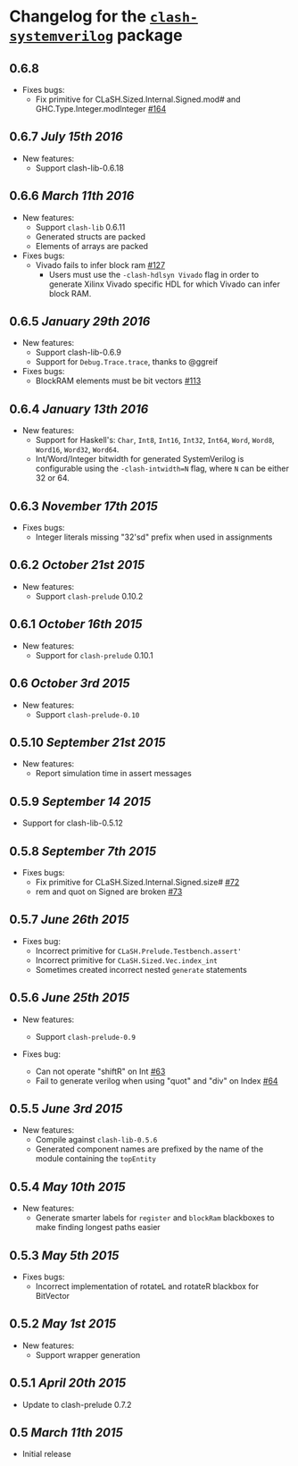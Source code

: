 # Changelog for the [`clash-systemverilog`](http://hackage.haskell.org/package/clash-systemverilog) package

## 0.6.8
* Fixes bugs:
  * Fix primitive for CLaSH.Sized.Internal.Signed.mod# and GHC.Type.Integer.modInteger [#164](https://github.com/clash-lang/clash-compiler/issues/164)

## 0.6.7 *July 15th 2016*
* New features:
  * Support clash-lib-0.6.18

## 0.6.6 *March 11th 2016*
* New features:
  * Support `clash-lib` 0.6.11
  * Generated structs are packed
  * Elements of arrays are packed
* Fixes bugs:
  * Vivado fails to infer block ram [#127](https://github.com/clash-lang/clash-compiler/issues/127)
    * Users must use the `-clash-hdlsyn Vivado` flag in order to generate Xilinx Vivado specific HDL for which Vivado can infer block RAM.

## 0.6.5 *January 29th 2016*
* New features:
  * Support clash-lib-0.6.9
  * Support for `Debug.Trace.trace`, thanks to @ggreif
* Fixes bugs:
  * BlockRAM elements must be bit vectors [#113](https://github.com/clash-lang/clash-compiler/issues/113)

## 0.6.4 *January 13th 2016*
* New features:
  * Support for Haskell's: `Char`, `Int8`, `Int16`, `Int32`, `Int64`, `Word`, `Word8`, `Word16`, `Word32`, `Word64`.
  * Int/Word/Integer bitwidth for generated SystemVerilog is configurable using the `-clash-intwidth=N` flag, where `N` can be either 32 or 64.

## 0.6.3 *November 17th 2015*
* Fixes bugs:
  * Integer literals missing "32'sd" prefix when used in assignments

## 0.6.2 *October 21st 2015*
* New features:
  * Support `clash-prelude` 0.10.2

## 0.6.1 *October 16th 2015*
* New features:
  * Support for `clash-prelude` 0.10.1

## 0.6 *October 3rd 2015*
* New features:
  * Support `clash-prelude-0.10`

## 0.5.10 *September 21st 2015*
* New features:
  * Report simulation time in assert messages

## 0.5.9 *September 14 2015*
* Support for clash-lib-0.5.12

## 0.5.8 *September 7th 2015*
* Fixes bugs:
  * Fix primitive for CLaSH.Sized.Internal.Signed.size# [#72](https://github.com/clash-lang/clash-compiler/pull/72)
  * rem and quot on Signed are broken [#73](https://github.com/clash-lang/clash-compiler/issues/73)

## 0.5.7 *June 26th 2015*
* Fixes bug:
  * Incorrect primitive for `CLaSH.Prelude.Testbench.assert'`
  * Incorrect primitive for `CLaSH.Sized.Vec.index_int`
  * Sometimes created incorrect nested `generate` statements

## 0.5.6 *June 25th 2015*
* New features:
  * Support `clash-prelude-0.9`

* Fixes bug:
  * Can not operate "shiftR" on Int [#63](https://github.com/clash-lang/clash-compiler/issues/63)
  * Fail to generate verilog when using "quot" and "div" on Index [#64](https://github.com/clash-lang/clash-compiler/issues/64)

## 0.5.5 *June 3rd 2015*
* New features:
  * Compile against `clash-lib-0.5.6`
  * Generated component names are prefixed by the name of the module containing the `topEntity`

## 0.5.4 *May 10th 2015*
* New features:
  * Generate smarter labels for `register` and `blockRam` blackboxes to make finding longest paths easier

## 0.5.3 *May 5th 2015*
* Fixes bugs:
  * Incorrect implementation of rotateL and rotateR blackbox for BitVector

## 0.5.2 *May 1st 2015*
* New features:
  * Support wrapper generation

## 0.5.1 *April 20th 2015*
* Update to clash-prelude 0.7.2

## 0.5 *March 11th 2015*
* Initial release
